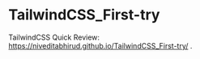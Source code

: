# TailwindCSS_First-try
TailwindCSS
Quick Review:  https://niveditabhirud.github.io/TailwindCSS_First-try/
.
